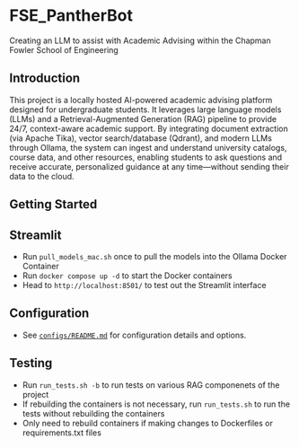 # FSE_PantherBot
Creating an LLM to assist with Academic Advising within the Chapman Fowler School of Engineering

## Introduction
This project is a locally hosted AI-powered academic advising platform designed for undergraduate students. It leverages large language models (LLMs) and a Retrieval-Augmented Generation (RAG) pipeline to provide 24/7, context-aware academic support. By integrating document extraction (via Apache Tika), vector search/database (Qdrant), and modern LLMs through Ollama, the system can ingest and understand university catalogs, course data, and other resources, enabling students to ask questions and receive accurate, personalized guidance at any time—without sending their data to the cloud.

## Getting Started

## Streamlit
- Run `pull_models_mac.sh` once to pull the models into the Ollama Docker Container
- Run `docker compose up -d` to start the Docker containers
- Head to `http://localhost:8501/` to test out the Streamlit interface

## Configuration
- See [`configs/README.md`](configs/README.md) for configuration details and options.

## Testing
- Run `run_tests.sh -b` to run tests on various RAG componenets of the project
- If rebuilding the containers is not necessary, run `run_tests.sh` to run the tests without rebuilding the containers
- Only need to rebuild containers if making changes to Dockerfiles or requirements.txt files

<!-- ## Rowboat Stuff
`docker compose -f rowboat/docker-compose.yml -f rowboat_overrides/docker-compose.local.yml down`
`docker compose -f rowboat/docker-compose.yml -f rowboat_overrides/docker-compose.local.yml up -d`

- Head to localhost:3000 to test out the rowboat interface -->
